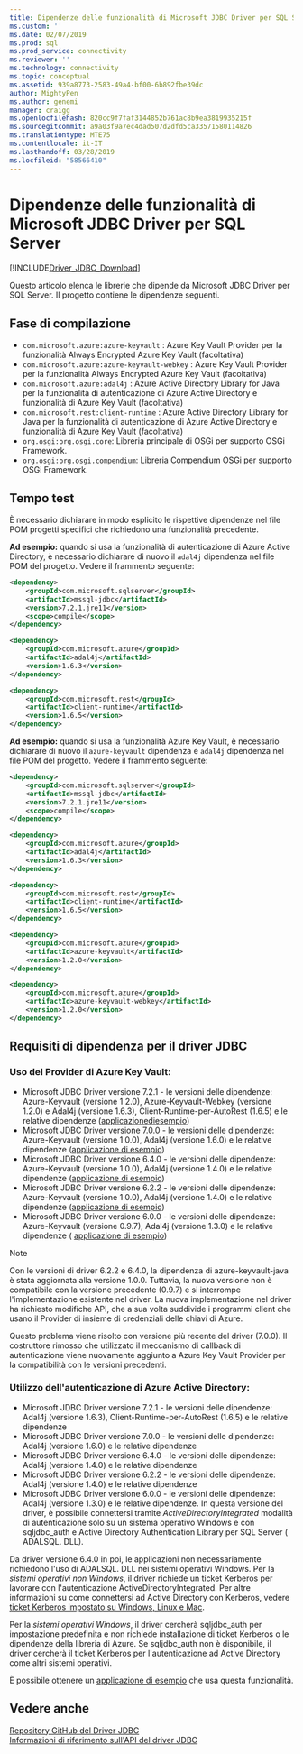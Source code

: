 ```yaml
---
title: Dipendenze delle funzionalità di Microsoft JDBC Driver per SQL Server | Microsoft Docs
ms.custom: ''
ms.date: 02/07/2019
ms.prod: sql
ms.prod_service: connectivity
ms.reviewer: ''
ms.technology: connectivity
ms.topic: conceptual
ms.assetid: 939a8773-2583-49a4-bf00-6b892fbe39dc
author: MightyPen
ms.author: genemi
manager: craigg
ms.openlocfilehash: 820cc9f7faf3144852b761ac8b9ea3819935215f
ms.sourcegitcommit: a9a03f9a7ec4dad507d2dfd5ca33571580114826
ms.translationtype: MTE75
ms.contentlocale: it-IT
ms.lasthandoff: 03/28/2019
ms.locfileid: "58566410"
---
```

# <a name="feature-dependencies-of-the-microsoft-jdbc-driver-for-sql-server"></a>Dipendenze delle funzionalità di Microsoft JDBC Driver per SQL Server

[!INCLUDE[Driver_JDBC_Download](../../includes/driver_jdbc_download.md)]

Questo articolo elenca le librerie che dipende da Microsoft JDBC Driver per SQL Server. Il progetto contiene le dipendenze seguenti.

## <a name="compile-time"></a>Fase di compilazione

 - `com.microsoft.azure:azure-keyvault` : Azure Key Vault Provider per la funzionalità Always Encrypted Azure Key Vault (facoltativa)
 - `com.microsoft.azure:azure-keyvault-webkey` : Azure Key Vault Provider per la funzionalità Always Encrypted Azure Key Vault (facoltativa)
 - `com.microsoft.azure:adal4j` : Azure Active Directory Library for Java per la funzionalità di autenticazione di Azure Active Directory e funzionalità di Azure Key Vault (facoltativa)
 - `com.microsoft.rest:client-runtime` : Azure Active Directory Library for Java per la funzionalità di autenticazione di Azure Active Directory e funzionalità di Azure Key Vault (facoltativa)
- `org.osgi:org.osgi.core`: Libreria principale di OSGi per supporto OSGi Framework.
- `org.osgi:org.osgi.compendium`: Libreria Compendium OSGi per supporto OSGi Framework.

## <a name="test-time"></a>Tempo test

È necessario dichiarare in modo esplicito le rispettive dipendenze nel file POM progetti specifici che richiedono una funzionalità precedente.

**Ad esempio:** quando si usa la funzionalità di autenticazione di Azure Active Directory, è necessario dichiarare di nuovo il `adal4j` dipendenza nel file POM del progetto. Vedere il frammento seguente:

```xml
<dependency>
    <groupId>com.microsoft.sqlserver</groupId>
    <artifactId>mssql-jdbc</artifactId>
    <version>7.2.1.jre11</version>
    <scope>compile</scope>
</dependency>

<dependency>
    <groupId>com.microsoft.azure</groupId>
    <artifactId>adal4j</artifactId>
    <version>1.6.3</version>
</dependency>

<dependency>
    <groupId>com.microsoft.rest</groupId>
    <artifactId>client-runtime</artifactId>
    <version>1.6.5</version>
</dependency>
```

**Ad esempio:** quando si usa la funzionalità Azure Key Vault, è necessario dichiarare di nuovo il `azure-keyvault` dipendenza e `adal4j` dipendenza nel file POM del progetto. Vedere il frammento seguente:

```xml
<dependency>
    <groupId>com.microsoft.sqlserver</groupId>
    <artifactId>mssql-jdbc</artifactId>
    <version>7.2.1.jre11</version>
    <scope>compile</scope>
</dependency>

<dependency>
    <groupId>com.microsoft.azure</groupId>
    <artifactId>adal4j</artifactId>
    <version>1.6.3</version>
</dependency>

<dependency>
    <groupId>com.microsoft.rest</groupId>
    <artifactId>client-runtime</artifactId>
    <version>1.6.5</version>
</dependency>

<dependency>
    <groupId>com.microsoft.azure</groupId>
    <artifactId>azure-keyvault</artifactId>
    <version>1.2.0</version>
</dependency>

<dependency>
    <groupId>com.microsoft.azure</groupId>
    <artifactId>azure-keyvault-webkey</artifactId>
    <version>1.2.0</version>
</dependency>
```

## <a name="dependency-requirements-for-the-jdbc-driver"></a>Requisiti di dipendenza per il driver JDBC

### <a name="working-with-the-azure-key-vault-provider"></a>Uso del Provider di Azure Key Vault:

- Microsoft JDBC Driver versione 7.2.1 - le versioni delle dipendenze: Azure-Keyvault (versione 1.2.0), Azure-Keyvault-Webkey (versione 1.2.0) e Adal4j (versione 1.6.3), Client-Runtime-per-AutoRest (1.6.5) e le relative dipendenze ([applicazionediesempio](../../connect/jdbc/azure-key-vault-sample-version-7.0.md))
- Microsoft JDBC Driver versione 7.0.0 - le versioni delle dipendenze: Azure-Keyvault (versione 1.0.0), Adal4j (versione 1.6.0) e le relative dipendenze ([applicazione di esempio](../../connect/jdbc/azure-key-vault-sample-version-7.0.md))
- Microsoft JDBC Driver versione 6.4.0 - le versioni delle dipendenze: Azure-Keyvault (versione 1.0.0), Adal4j (versione 1.4.0) e le relative dipendenze ([applicazione di esempio](../../connect/jdbc/azure-key-vault-sample-version-6.2.2.md))
- Microsoft JDBC Driver versione 6.2.2 - le versioni delle dipendenze: Azure-Keyvault (versione 1.0.0), Adal4j (versione 1.4.0) e le relative dipendenze ([applicazione di esempio](../../connect/jdbc/azure-key-vault-sample-version-6.2.2.md))
- Microsoft JDBC Driver versione 6.0.0 - le versioni delle dipendenze: Azure-Keyvault (versione 0.9.7), Adal4j (versione 1.3.0) e le relative dipendenze ( [applicazione di esempio](../../connect/jdbc/azure-key-vault-sample-version-6.0.0.md))

> [!NOTE]
> Con le versioni di driver 6.2.2 e 6.4.0, la dipendenza di azure-keyvault-java è stata aggiornata alla versione 1.0.0. Tuttavia, la nuova versione non è compatibile con la versione precedente (0.9.7) e si interrompe l'implementazione esistente nel driver. La nuova implementazione nel driver ha richiesto modifiche API, che a sua volta suddivide i programmi client che usano il Provider di insieme di credenziali delle chiavi di Azure.
>
> Questo problema viene risolto con versione più recente del driver (7.0.0). Il costruttore rimosso che utilizzato il meccanismo di callback di autenticazione viene nuovamente aggiunto a Azure Key Vault Provider per la compatibilità con le versioni precedenti.

### <a name="working-with-azure-active-directory-authentication"></a>Utilizzo dell'autenticazione di Azure Active Directory:

- Microsoft JDBC Driver versione 7.2.1 - le versioni delle dipendenze: Adal4j (versione 1.6.3), Client-Runtime-per-AutoRest (1.6.5) e le relative dipendenze
- Microsoft JDBC Driver versione 7.0.0 - le versioni delle dipendenze: Adal4j (versione 1.6.0) e le relative dipendenze
- Microsoft JDBC Driver versione 6.4.0 - le versioni delle dipendenze: Adal4j (versione 1.4.0) e le relative dipendenze
- Microsoft JDBC Driver versione 6.2.2 - le versioni delle dipendenze: Adal4j (versione 1.4.0) e le relative dipendenze
- Microsoft JDBC Driver versione 6.0.0 - le versioni delle dipendenze: Adal4j (versione 1.3.0) e le relative dipendenze. In questa versione del driver, è possibile connettersi tramite _ActiveDirectoryIntegrated_ modalità di autenticazione solo su un sistema operativo Windows e con sqljdbc_auth e Active Directory Authentication Library per SQL Server ( ADALSQL. DLL).

Da driver versione 6.4.0 in poi, le applicazioni non necessariamente richiedono l'uso di ADALSQL. DLL nei sistemi operativi Windows. Per la *sistemi operativi non Windows*, il driver richiede un ticket Kerberos per lavorare con l'autenticazione ActiveDirectoryIntegrated. Per altre informazioni su come connettersi ad Active Directory con Kerberos, vedere [ticket Kerberos impostato su Windows, Linux e Mac](https://docs.microsoft.com/sql/connect/jdbc/connecting-using-azure-active-directory-authentication#set-kerberos-ticket-on-windows-linux-and-mac).

Per la *sistemi operativi Windows*, il driver cercherà sqljdbc_auth per impostazione predefinita e non richiede installazione di ticket Kerberos o le dipendenze della libreria di Azure. Se sqljdbc_auth non è disponibile, il driver cercherà il ticket Kerberos per l'autenticazione ad Active Directory come altri sistemi operativi.

È possibile ottenere un [applicazione di esempio](../../connect/jdbc/connecting-using-azure-active-directory-authentication.md) che usa questa funzionalità.

## <a name="see-also"></a>Vedere anche

[Repository GitHub del Driver JDBC](https://github.com/microsoft/mssql-jdbc)  
[Informazioni di riferimento sull'API del driver JDBC](../../connect/jdbc/reference/jdbc-driver-api-reference.md)
